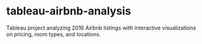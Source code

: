 # tableau-airbnb-analysis
Tableau project analyzing 2016 Airbnb listings with interactive visualizations on pricing, room types, and locations.
